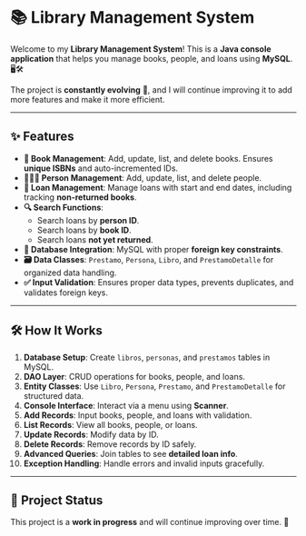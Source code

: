 # 📚 Library Management System

Welcome to my **Library Management System**! This is a **Java console application** that helps you manage books, people, and loans using **MySQL**. 🖥️🛠️

The project is **constantly evolving** 🚀, and I will continue improving it to add more features and make it more efficient.

---

## ✨ Features

- **📖 Book Management**: Add, update, list, and delete books. Ensures **unique ISBNs** and auto-incremented IDs.
- **🧑‍🤝‍🧑 Person Management**: Add, update, list, and delete people.
- **📅 Loan Management**: Manage loans with start and end dates, including tracking **non-returned books**.
- **🔍 Search Functions**: 
  - Search loans by **person ID**.
  - Search loans by **book ID**.
  - Search loans **not yet returned**.
- **💾 Database Integration**: MySQL with proper **foreign key constraints**.
- **🗃️ Data Classes**: `Prestamo`, `Persona`, `Libro`, and `PrestamoDetalle` for organized data handling.
- **✅ Input Validation**: Ensures proper data types, prevents duplicates, and validates foreign keys.

---

## 🛠️ How It Works

1. **Database Setup**: Create `libros`, `personas`, and `prestamos` tables in MySQL.  
2. **DAO Layer**: CRUD operations for books, people, and loans.  
3. **Entity Classes**: Use `Libro`, `Persona`, `Prestamo`, and `PrestamoDetalle` for structured data.  
4. **Console Interface**: Interact via a menu using **Scanner**.  
5. **Add Records**: Input books, people, and loans with validation.  
6. **List Records**: View all books, people, or loans.  
7. **Update Records**: Modify data by ID.  
8. **Delete Records**: Remove records by ID safely.  
9. **Advanced Queries**: Join tables to see **detailed loan info**.  
10. **Exception Handling**: Handle errors and invalid inputs gracefully.  

---

## 🚧 Project Status

This project is a **work in progress** and will continue improving over time. 🌱
